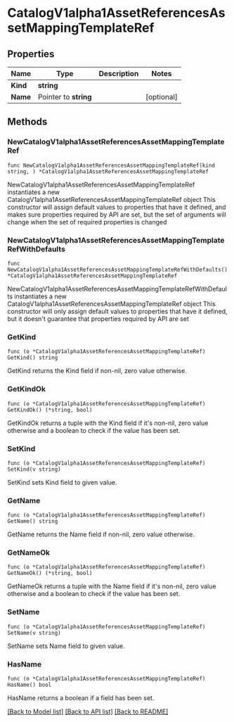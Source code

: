 # CatalogV1alpha1AssetReferencesAssetMappingTemplateRef

## Properties

Name | Type | Description | Notes
------------ | ------------- | ------------- | -------------
**Kind** | **string** |  | 
**Name** | Pointer to **string** |  | [optional] 

## Methods

### NewCatalogV1alpha1AssetReferencesAssetMappingTemplateRef

`func NewCatalogV1alpha1AssetReferencesAssetMappingTemplateRef(kind string, ) *CatalogV1alpha1AssetReferencesAssetMappingTemplateRef`

NewCatalogV1alpha1AssetReferencesAssetMappingTemplateRef instantiates a new CatalogV1alpha1AssetReferencesAssetMappingTemplateRef object
This constructor will assign default values to properties that have it defined,
and makes sure properties required by API are set, but the set of arguments
will change when the set of required properties is changed

### NewCatalogV1alpha1AssetReferencesAssetMappingTemplateRefWithDefaults

`func NewCatalogV1alpha1AssetReferencesAssetMappingTemplateRefWithDefaults() *CatalogV1alpha1AssetReferencesAssetMappingTemplateRef`

NewCatalogV1alpha1AssetReferencesAssetMappingTemplateRefWithDefaults instantiates a new CatalogV1alpha1AssetReferencesAssetMappingTemplateRef object
This constructor will only assign default values to properties that have it defined,
but it doesn't guarantee that properties required by API are set

### GetKind

`func (o *CatalogV1alpha1AssetReferencesAssetMappingTemplateRef) GetKind() string`

GetKind returns the Kind field if non-nil, zero value otherwise.

### GetKindOk

`func (o *CatalogV1alpha1AssetReferencesAssetMappingTemplateRef) GetKindOk() (*string, bool)`

GetKindOk returns a tuple with the Kind field if it's non-nil, zero value otherwise
and a boolean to check if the value has been set.

### SetKind

`func (o *CatalogV1alpha1AssetReferencesAssetMappingTemplateRef) SetKind(v string)`

SetKind sets Kind field to given value.


### GetName

`func (o *CatalogV1alpha1AssetReferencesAssetMappingTemplateRef) GetName() string`

GetName returns the Name field if non-nil, zero value otherwise.

### GetNameOk

`func (o *CatalogV1alpha1AssetReferencesAssetMappingTemplateRef) GetNameOk() (*string, bool)`

GetNameOk returns a tuple with the Name field if it's non-nil, zero value otherwise
and a boolean to check if the value has been set.

### SetName

`func (o *CatalogV1alpha1AssetReferencesAssetMappingTemplateRef) SetName(v string)`

SetName sets Name field to given value.

### HasName

`func (o *CatalogV1alpha1AssetReferencesAssetMappingTemplateRef) HasName() bool`

HasName returns a boolean if a field has been set.


[[Back to Model list]](../README.md#documentation-for-models) [[Back to API list]](../README.md#documentation-for-api-endpoints) [[Back to README]](../README.md)


